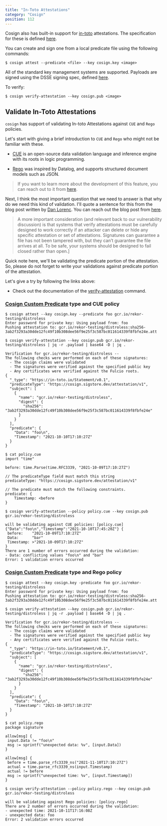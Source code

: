 ```yaml
---
title: "In-Toto Attestations"
category: "Cosign"
position: 112
---
```


Cosign also has built-in support for [in-toto](https://in-toto.io) attestations. The specification for these is
defined [here](https://github.com/in-toto/attestation).

You can create and sign one from a local predicate file using the following commands:

```shell
$ cosign attest --predicate <file> --key cosign.key <image>
```

All of the standard key management systems are supported. Payloads are signed using the DSSE signing spec,
defined [here](https://github.com/secure-systems-lab/dsse).

To verify:

```shell
$ cosign verify-attestation --key cosign.pub <image>
```

## Validate In-Toto Attestations

`cosign` has support of validating In-toto Attestations against `CUE` and `Rego` policies.

Let's start with giving a brief introduction to `CUE` and `Rego` who might not be familiar with these.

* [CUE](https://cuelang.org) is an open-source data validation language and inference engine with its roots in logic
  programming.

* [Rego](https://www.openpolicyagent.org/docs/latest/policy-language/) was inspired by Datalog, and supports structured
  document models such as JSON.

> If you want to learn more about the development of this feature, you can reach out to it from [here](https://github.com/sigstore/cosign/pull/641).

Next, I think the most important question that we need to answer is that why do we need this kind of validation. I'll
quote a sentence for this from the blog post written by [Dan Lorenc](https://twitter.com/lorenc_dan). You can reach out
the blog post from [here](https://dlorenc.medium.com/policy-and-attestations-89650fd6f4fa).

> A more important consideration (and relevant back to our vulnerability discussion) is that systems that verify attestations must be carefully designed to work correctly if an attacker can delete or hide any specific attestation or set of attestations. Signatures can guarantee a file has not been tampered with, but they can’t guarantee the file arrives at all. To be safe, your systems should be designed to fail closed rather than open.]

Quick note here, we'll be validating the predicate portion of the attestation. So, please do not forget to write your
validations against predicate portion of the attestation.

Let's give a try by following the links above:

* Check out the documentation of
  the [verify-attestation](https://github.com/sigstore/cosign/blob/main/doc/cosign_verify-attestation.md) command.

### [Cosign Custom Predicate](/cosign/specifications/#in-toto-attestation-predicate) type and CUE policy

```shell
$ cosign attest --key cosign.key --predicate foo gcr.io/rekor-testing/distroless
Enter password for private key: Using payload from: foo
Pushing attestation to: gcr.io/rekor-testing/distroless:sha256-3ab2f3293a30dde12fc49f10b308dee56f9e25f3c587bc011614339f8fbfe24e.att

$ cosign verify-attestation --key cosign.pub gcr.io/rekor-testing/distroless | jq -r .payload | base64 -D | jq .

Verification for gcr.io/rekor-testing/distroless --
The following checks were performed on each of these signatures:
  - The cosign claims were validated
  - The signatures were verified against the specified public key
  - Any certificates were verified against the Fulcio roots.
{
  "_type": "https://in-toto.io/Statement/v0.1",
  "predicateType": "https://cosign.sigstore.dev/attestation/v1",
  "subject": [
    {
      "name": "gcr.io/rekor-testing/distroless",
      "digest": {
        "sha256": "3ab2f3293a30dde12fc49f10b308dee56f9e25f3c587bc011614339f8fbfe24e"
      }
    }
  ],
  "predicate": {
    "Data": "foo\n",
    "Timestamp": "2021-10-10T17:10:27Z"
  }
}

$ cat policy.cue
import "time"

before: time.Parse(time.RFC3339, "2021-10-09T17:10:27Z")

// The predicateType field must match this string
predicateType: "https://cosign.sigstore.dev/attestation/v1"

// The predicate must match the following constraints.
predicate: {
    Timestamp: <before
}

$ cosign verify-attestation --policy policy.cue --key cosign.pub gcr.io/rekor-testing/distroless

will be validating against CUE policies: [policy.cue]
{"Data":"foo\n","Timestamp":"2021-10-10T17:45:20Z"} {
 before:    "2021-10-09T17:10:27Z"
 Data:      "bar"
 Timestamp: >"2021-10-09T17:10:27Z"
}
There are 1 number of errors occurred during the validation:
- Data: conflicting values "foo\n" and "bar"
Error: 1 validation errors occurred
```

### [Cosign Custom Predicate](/cosign/specifications/#in-toto-attestation-predicate) type and Rego policy

```shell
$ cosign attest --key cosign.key -predicate foo gcr.io/rekor-testing/distroless
Enter password for private key: Using payload from: foo
Pushing attestation to: gcr.io/rekor-testing/distroless:sha256-3ab2f3293a30dde12fc49f10b308dee56f9e25f3c587bc011614339f8fbfe24e.att

$ cosign verify-attestation --key cosign.pub gcr.io/rekor-testing/distroless | jq -r .payload | base64 -D | jq .

Verification for gcr.io/rekor-testing/distroless --
The following checks were performed on each of these signatures:
  - The cosign claims were validated
  - The signatures were verified against the specified public key
  - Any certificates were verified against the Fulcio roots.
{
  "_type": "https://in-toto.io/Statement/v0.1",
  "predicateType": "https://cosign.sigstore.dev/attestation/v1",
  "subject": [
    {
      "name": "gcr.io/rekor-testing/distroless",
      "digest": {
        "sha256": "3ab2f3293a30dde12fc49f10b308dee56f9e25f3c587bc011614339f8fbfe24e"
      }
    }
  ],
  "predicate": {
    "Data": "foo\n",
    "Timestamp": "2021-10-10T17:10:27Z"
  }
}

$ cat policy.rego
package signature

allow[msg] {
 input.Data != "foo\n"
 msg := sprintf("unexpected data: %v", [input.Data])
}

allow[msg] {
 before = time.parse_rfc3339_ns("2021-11-10T17:10:27Z")
 actual = time.parse_rfc3339_ns(input.Timestamp)
 actual != before
 msg := sprintf("unexpected time: %v", [input.Timestamp])
}

$ cosign verify-attestation --policy policy.rego --key cosign.pub gcr.io/rekor-testing/distroless

will be validating against Rego policies: [policy.rego]
There are 2 number of errors occurred during the validation:
- unexpected time: 2021-10-11T17:16:08Z
- unexpected data: foo
Error: 2 validation errors occurred
```
